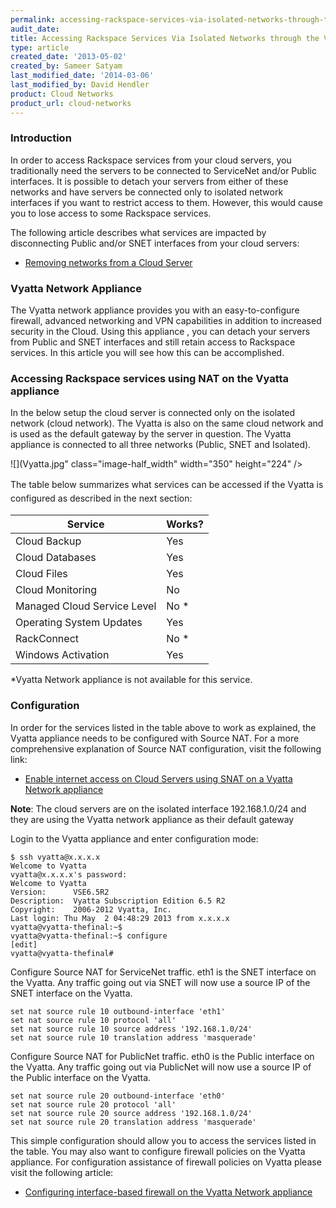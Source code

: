```yaml
---
permalink: accessing-rackspace-services-via-isolated-networks-through-the-vyatta-network-appliance/
audit_date:
title: Accessing Rackspace Services Via Isolated Networks through the Vyatta Network Appliance
type: article
created_date: '2013-05-02'
created_by: Sameer Satyam
last_modified_date: '2014-03-06'
last_modified_by: David Hendler
product: Cloud Networks
product_url: cloud-networks
---
```


### Introduction

In order to access Rackspace services from your cloud servers, you
traditionally need the servers to be connected to ServiceNet and/or
Public interfaces. It is possible to detach your servers from either of
these networks and have servers be connected only to isolated network
interfaces if you want to restrict access to them. However, this would
cause you to lose access to some Rackspace services.

The following article describes what services are impacted by disconnecting
Public and/or SNET interfaces from your cloud servers:

-  [Removing networks from a Cloud Server](/support/how-to/removing-networks-from-a-cloud-server)

### Vyatta Network Appliance

The Vyatta network appliance provides you with an easy-to-configure
firewall, advanced networking and VPN capabilities in addition to
increased security in the Cloud. Using this appliance , you can detach
your servers from Public and SNET interfaces and still retain access to
Rackspace services. In this article you will see how this can be
accomplished.

### Accessing Rackspace services using NAT on the Vyatta appliance

In the below setup the cloud server is connected only on the isolated
network (cloud network). The Vyatta is also on the same cloud network
and is used as the default gateway by the server in question. The Vyatta
appliance is connected to all three networks (Public, SNET and
Isolated).

![](Vyatta.jpg" class="image-half_width" width="350" height="224" />

<span style="line-height: 1.538em;">The table below summarizes what
services can be accessed if the Vyatta is configured as described in the
next section:</span>

| Service                     | Works? |
|-----------------------------|--------|
| Cloud Backup                | Yes    |
| Cloud Databases             | Yes    |
| Cloud Files                 | Yes    |
| Cloud Monitoring            | No     |
| Managed Cloud Service Level | No *   |
| Operating System Updates    | Yes    |
| RackConnect                 | No *   |
| Windows Activation          | Yes    |

&#42;Vyatta Network appliance is not available for this service.

### Configuration

In order for the services listed in the table above to work as explained, the Vyatta appliance needs to be configured with Source NAT. For a
more comprehensive explanation of Source NAT configuration, visit the
following link:

-  [Enable internet access on Cloud Servers using SNAT on a Vyatta Network appliance](/support/how-to/enable-internet-access-on-cloud-servers-using-snat-on-a-vyatta-network-appliance)

**Note**: The cloud servers are on the isolated interface 192.168.1.0/24 and they are using the Vyatta network appliance as their default gateway

Login to the Vyatta appliance and enter configuration mode:

    $ ssh vyatta@x.x.x.x
    Welcome to Vyatta
    vyatta@x.x.x.x's password:
    Welcome to Vyatta
    Version:      VSE6.5R2
    Description:  Vyatta Subscription Edition 6.5 R2
    Copyright:    2006-2012 Vyatta, Inc.
    Last login: Thu May  2 04:48:29 2013 from x.x.x.x
    vyatta@vyatta-thefinal:~$
    vyatta@vyatta-thefinal:~$ configure
    [edit]
    vyatta@vyatta-thefinal#

Configure Source NAT for ServiceNet traffic. eth1 is the SNET interface
on the Vyatta. Any traffic going out via SNET will now use a source IP
of the SNET interface on the Vyatta.

```
set nat source rule 10 outbound-interface 'eth1'
set nat source rule 10 protocol 'all'
set nat source rule 10 source address '192.168.1.0/24'
set nat source rule 10 translation address 'masquerade'
```

Configure Source NAT for PublicNet traffic. eth0 is the Public interface
on the Vyatta. Any traffic going out via PublicNet will now use a source IP of the Public interface on the Vyatta.

``` 
set nat source rule 20 outbound-interface 'eth0'
set nat source rule 20 protocol 'all'
set nat source rule 20 source address '192.168.1.0/24'
set nat source rule 20 translation address 'masquerade'
```

This simple configuration should allow you to access the services listed
in the table. You may also want to configure firewall policies on the
Vyatta appliance. For configuration assistance of firewall policies on
Vyatta please visit the following article:

-  [Configuring interface-based firewall on the Vyatta Network appliance](/support/how-to/configuring-interface-based-firewall-on-the-vyatta-network-appliance)
